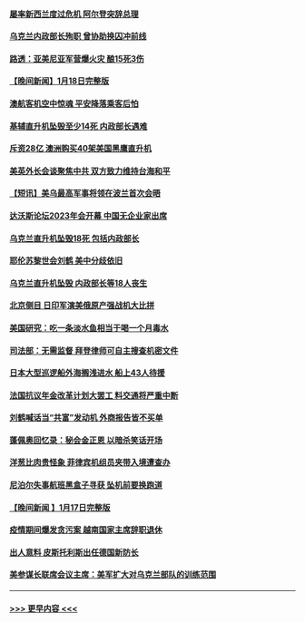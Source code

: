 #### [屡率新西兰度过危机 阿尔登突辞总理](../pages/prog202/a103628391.md?t=01191543) 
#### [乌克兰内政部长殉职 曾协助换囚冲前线](../pages/prog202/a103628368.md?t=01191543) 
#### [路透：亚美尼亚军营爆火灾 酿15死3伤](../pages/prog202/a103628356.md?t=01191543) 
#### [【晚间新闻】1月18日完整版](../pages/prog202/a103628303.md?t=01191543) 
#### [澳航客机空中惊魂 平安降落乘客后怕](../pages/prog202/a103628200.md?t=01191543) 
#### [基辅直升机坠毁至少14死 内政部长遇难](../pages/prog202/a103628199.md?t=01191543) 
#### [斥资28亿 澳洲购买40架美国黑鹰直升机](../pages/prog202/a103628201.md?t=01191543) 
#### [美英外长会谈聚焦中共 双方致力维持台海和平](../pages/prog202/a103628004.md?t=01191543) 
#### [【短讯】美乌最高军事将领在波兰首次会晤](../pages/prog202/a103628003.md?t=01191543) 
#### [达沃斯论坛2023年会开幕 中国无企业家出席](../pages/prog202/a103627893.md?t=01191543) 
#### [乌克兰直升机坠毁18死 包括内政部长](../pages/prog202/a103627999.md?t=01191543) 
#### [耶伦苏黎世会刘鹤 美中分歧依旧](../pages/prog202/a103628005.md?t=01191543) 
#### [乌克兰直升机坠毁 内政部长等18人丧生](../pages/prog202/a103627838.md?t=01191543) 
#### [北京侧目 日印军演美俄原产强战机大比拼](../pages/prog202/a103627759.md?t=01191543) 
#### [美国研究：吃一条淡水鱼相当于喝一个月毒水](../pages/prog202/a103627755.md?t=01191543) 
#### [司法部：无需监督 拜登律师可自主搜查机密文件](../pages/prog202/a103627750.md?t=01191543) 
#### [日本大型巡逻船外海搁浅进水 船上43人待援](../pages/prog202/a103627661.md?t=01191543) 
#### [法国抗议年金改革计划大罢工 料交通将严重中断](../pages/prog202/a103627648.md?t=01191543) 
#### [刘鹤喊话当“共富”发动机 外商报告皆不买单](../pages/prog202/a103627636.md?t=01191543) 
#### [蓬佩奥回忆录：秘会金正恩 以暗杀笑话开场](../pages/prog202/a103627620.md?t=01191543) 
#### [洋葱比肉贵怪象 菲律宾机组员夹带入境遭查办](../pages/prog202/a103627618.md?t=01191543) 
#### [尼泊尔失事航班黑盒子寻获 坠机前要换跑道](../pages/prog202/a103627561.md?t=01191543) 
#### [【晚间新闻 】1月17日完整版](../pages/prog202/a103627541.md?t=01191543) 
#### [疫情期间爆发贪污案 越南国家主席辞职退休](../pages/prog202/a103627531.md?t=01191543) 
#### [出人意料 皮斯托利斯出任德国新防长](../pages/prog202/a103627457.md?t=01191543) 
#### [美参谋长联席会议主席：美军扩大对乌克兰部队的训练范围](../pages/prog202/a103627204.md?t=01191543) 

----
#### [ >>> 更早内容 <<< ](../indexes/prog202-earlier.md)
